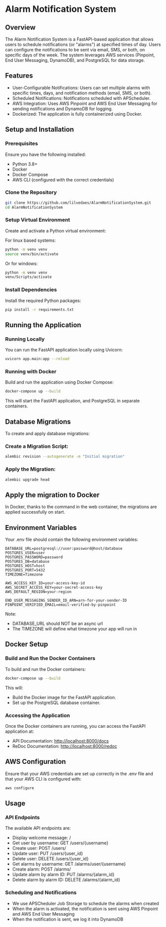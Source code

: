 # Alarm Notification System
## Overview
The Alarm Notification System is a FastAPI-based application that allows users to schedule notifications (or "alarms") at specified times of day. Users can configure the notifications to be sent via email, SMS, or both, on specific days of the week. The system leverages AWS services (Pinpoint, End User Messaging, DynamoDB), and PostgreSQL for data storage.

## Features
- User-Configurable Notifications: Users can set multiple alarms with specific times, days, and notification methods (email, SMS, or both).
- Scheduled Notifications: Notifications scheduled with APScheduler.
- AWS Integration: Uses AWS Pinpoint and AWS End User Messaging for sending notifications and DynamoDB for logging.
- Dockerized: The application is fully containerized using Docker.

## Setup and Installation
### Prerequisites
Ensure you have the following installed:

- Python 3.8+
- Docker
- Docker Compose
- AWS CLI (configured with the correct credentials)

### Clone the Repository
```bash
git clone https://github.com/lilvedaes/AlarmNotificationSystem.git
cd AlarmNotificationSystem
```

### Setup Virtual Environment
Create and activate a Python virtual environment:

For linux based systems:
```bash
python -m venv venv
source venv/bin/activate
```

Or for windows:
```bash
python -m venv venv
venv/Scripts/activate
```

### Install Dependencies
Install the required Python packages:

```bash
pip install -r requirements.txt
```

## Running the Application
### Running Locally
You can run the FastAPI application locally using Uvicorn:

```bash
uvicorn app.main:app --reload
```

### Running with Docker
Build and run the application using Docker Compose:

```bash
docker-compose up --build
```

This will start the FastAPI application, and PostgreSQL in separate containers.

## Database Migrations
To create and apply database migrations:

### Create a Migration Script:
```bash
alembic revision --autogenerate -m "Initial migration"
```

### Apply the Migration:
```bash
alembic upgrade head
```

## Apply the migration to Docker

In Docker, thanks to the command in the web container, the migrations are applied successfully on start.

## Environment Variables
Your .env file should contain the following environment variables:

```plaintext
DATABASE_URL=postgresql://user:password@host/database
POSTGRES_USER=user
POSTGRES_PASSWORD=password
POSTGRES_DB=database
POSTGRES_HOST=host
POSTGRES_PORT=5432
TIMEZONE=Timezone

AWS_ACCESS_KEY_ID=your-access-key-id
AWS_SECRET_ACCESS_KEY=your-secret-access-key
AWS_DEFAULT_REGION=your-region

END_USER_MESSAGING_SENDER_ID_ARN=arn-for-your-sender-ID
PINPOINT_VERIFIED_EMAIL=email-verified-by-pinpoint
```

Note:
- DATABASE_URL should NOT be an async url
- The TIMEZONE will define what timezone your app will run in

## Docker Setup
### Build and Run the Docker Containers
To build and run the Docker containers:

```bash
docker-compose up --build
```

This will:
- Build the Docker image for the FastAPI application.
- Set up the PostgreSQL database container.

### Accessing the Application
Once the Docker containers are running, you can access the FastAPI application at:

- API Documentation: [http://localhost:8000/docs](http://localhost:8000/docs)
- ReDoc Documentation: [http://localhost:8000/redoc](http://localhost:8000/redoc)

## AWS Configuration
Ensure that your AWS credentials are set up correctly in the .env file and that your AWS CLI is configured with:

```bash
aws configure
```

## Usage
### API Endpoints
The available API endpoints are:
- Display welcome message: /
- Get user by username: GET /users/{username}
- Create user: POST /users/
- Update user: PUT /users/{user_id}
- Delete user: DELETE /users/{user_id}
- Get alarms by username: GET /alarms/user/{username}
- Create alarm: POST /alarms/
- Update alarm by alarm ID: PUT /alarms/{alarm_id}
- Delete alarm by alarm ID: DELETE /alarms/{alarm_id}

### Scheduling and Notifications
- We use APSCheduler Job Storage to schedule the alarms when created
- When the alarm is activated, the notification is sent using AWS Pinpoint and AWS End User Messaging
- When the notification is sent, we log it into DynamoDB